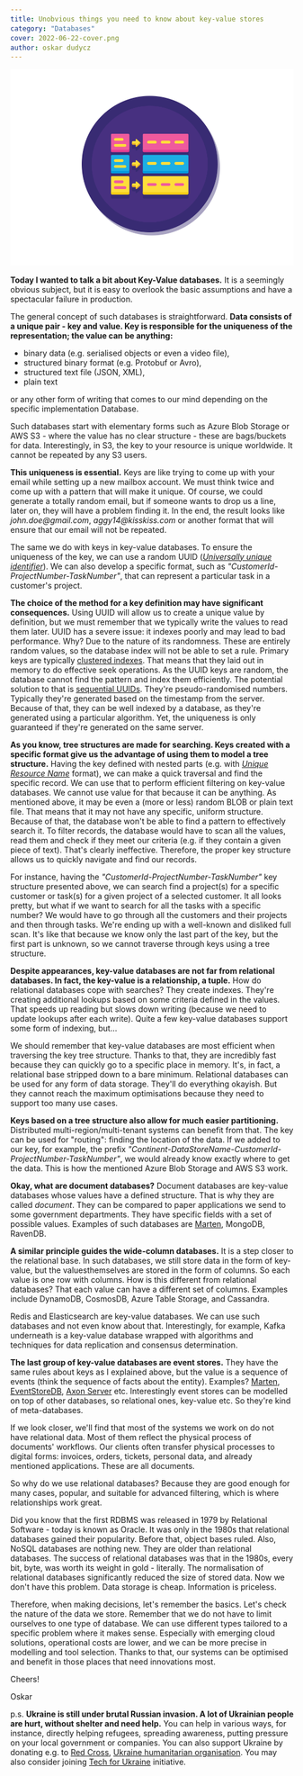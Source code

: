 ```yaml
---
title: Unobvious things you need to know about key-value stores
category: "Databases"
cover: 2022-06-22-cover.png
author: oskar dudycz
---
```


![cover](2022-06-22-cover.png)

**Today I wanted to talk a bit about Key-Value databases.** It is a seemingly obvious subject, but it is easy to overlook the basic assumptions and have a spectacular failure in production.

The general concept of such databases is straightforward. **Data consists of a unique pair - key and value. Key is responsible for the uniqueness of the representation; the value can be anything:**
- binary data (e.g. serialised objects or even a video file), 
- structured binary format (e.g. Protobuf or Avro),
- structured text file (JSON, XML), 
- plain text 

or any other form of writing that comes to our mind depending on the specific implementation Database.

Such databases start with elementary forms such as Azure Blob Storage or AWS S3 - where the value has no clear structure - these are bags/buckets for data. Interestingly, in S3, the key to your resource is unique worldwide. It cannot be repeated by any S3 users.

**This uniqueness is essential.** Keys are like trying to come up with your email while setting up a new mailbox account. We must think twice and come up with a pattern that will make it unique. Of course, we could generate a totally random email, but if someone wants to drop us a line, later on, they will have a problem finding it. In the end, the result looks like  _john.doe@gmail.com_, _aggy14@kisskiss.com_ or another format that will ensure that our email will not be repeated.

The same we do with keys in key-value databases. To ensure the uniqueness of the key, we can use a random UUID (_[Universally unique identifier](https://en.wikipedia.org/wiki/Universally_unique_identifier)_). We can also develop a specific format, such as _"CustomerId-ProjectNumber-TaskNumber"_, that can represent a particular task in a customer's project.

**The choice of the method for a key definition may have significant consequences.** Using UUID will allow us to create a unique value by definition, but we must remember that we typically write the values ​​to read them later. UUID has a severe issue: it indexes poorly and may lead to bad performance. Why? Due to the nature of its randomness. These are entirely random values, so the database index will not be able to set a rule. Primary keys are typically [clustered indexes](https://docs.microsoft.com/en-us/sql/relational-databases/indexes/clustered-and-nonclustered-indexes-described?view=sql-server-ver16). That means that they laid out in memory to do effective seek operations. As the UUID keys are random, the database cannot find the pattern and index them efficiently. The potential solution to that is [sequential UUIDs](https://www.2ndquadrant.com/en/blog/sequential-uuid-generators/). They're pseudo-randomised numbers. Typically they're generated based on the timestamp from the server. Because of that, they can be well indexed by a database, as they're generated using a particular algorithm. Yet, the uniqueness is only guaranteed if they're generated on the same server.

**As you know, tree structures are made for searching. Keys created with a specific format give us the advantage of using them to model a tree structure.** Having the key defined with nested parts (e.g. with _[Unique Resource Name](https://en.wikipedia.org/wiki/Uniform_Resource_Name)_ format), we can make a quick traversal and find the specific record. We can use that to perform efficient filtering on key-value databases. We cannot use value for that because it can be anything. As mentioned above, it may be even a (more or less) random BLOB or plain text file. That means that it may not have any specific, uniform structure. Because of that, the database won't be able to find a pattern to effectively search it. To filter records, the database would have to scan all the values, read them and check if they meet our criteria (e.g. if they contain a given piece of text). That's clearly ineffective. Therefore, the proper key structure allows us to quickly navigate and find our records.

For instance, having the _"CustomerId-ProjectNumber-TaskNumber"_ key structure presented above, we can search find a project(s) for a specific customer or task(s) for a given project of a selected customer.
It all looks pretty, but what if we want to search for all the tasks with a specific number? We would have to go through all the customers and their projects and then through tasks. We're ending up with a well-known and disliked full scan. It's like that because we know only the last part of the key, but the first part is unknown, so we cannot traverse through keys using a tree structure.

**Despite appearances, key-value databases are not far from relational databases. In fact, the key-value is a relationship, a tuple.** How do relational databases cope with searches? They create indexes. They're creating additional lookups based on some criteria defined in the values. That speeds up reading but slows down writing (because we need to update lookups after each write). Quite a few key-value databases support some form of indexing, but...

We should remember that key-value databases are most efficient when traversing the key tree structure. Thanks to that, they are incredibly fast because they can quickly go to a specific place in memory. It's, in fact, a relational base stripped down to a bare minimum. Relational databases can be used for any form of data storage. They'll do everything okayish. But they cannot reach the maximum optimisations because they need to support too many use cases.

**Keys based on a tree structure also allow for much easier partitioning.** Distributed multi-region/multi-tenant systems can benefit from that. The key can be used for "routing": finding the location of the data. If we added to our key, for example, the prefix _"Continent-DataStoreName-CustomerId-ProjectNumber-TaskNumber"_, we would already know exactly where to get the data. This is how the mentioned Azure Blob Storage and AWS S3 work.

**Okay, what are document databases?** Document databases are key-value databases whose values ​​have a defined structure. That is why they are called _document_. They can be compared to paper applications we send to some government departments. They have specific fields with a set of possible values. Examples of such databases are [Marten](https://martendb.io/documents/), MongoDB, RavenDB.

**A similar principle guides the wide-column databases.** It is a step closer to the relational base. In such databases, we still store data in the form of key-value, but the values ​​themselves are stored in the form of columns. So each value is one row with columns. How is this different from relational databases? That each value can have a different set of columns. Examples include DynamoDB, CosmosDB, Azure Table Storage, and Cassandra.

Redis and Elasticsearch are key-value databases. We can use such databases and not even know about that. Interestingly, for example, Kafka underneath is a key-value database wrapped with algorithms and techniques for data replication and consensus determination.

**The last group of key-value databases are event stores.** They have the same rules about keys as I explained above, but the value is a sequence of events (think the sequence of facts about the entity). Examples? [Marten](https://martendb.io/events/), [EventStoreDB](https://www.eventstore.com/), [Axon Server](https://developer.axoniq.io/axon-server/overview) etc. Interestingly event stores can be modelled on top of other databases, so relational ones, key-value etc. So they're kind of meta-databases.

If we look closer, we'll find that most of the systems we work on do not have relational data. Most of them reflect the physical process of documents' workflows. Our clients often transfer physical processes to digital forms: invoices, orders, tickets, personal data, and already mentioned applications. These are all documents.

So why do we use relational databases? Because they are good enough for many cases, popular, and suitable for advanced filtering, which is where relationships work great.

Did you know that the first RDBMS was released in 1979 by Relational Software - today is known as Oracle. It was only in the 1980s that relational databases gained their popularity. Before that, object bases ruled. Also, NoSQL databases are nothing new. They are older than relational databases. The success of relational databases was that in the 1980s, every bit, byte, was worth its weight in gold - literally. The normalisation of relational databases significantly reduced the size of stored data. Now we don't have this problem. Data storage is cheap. Information is priceless.

Therefore, when making decisions, let's remember the basics. Let's check the nature of the data we store. Remember that we do not have to limit ourselves to one type of database. We can use different types tailored to a specific problem where it makes sense. Especially with emerging cloud solutions, operational costs are lower, and we can be more precise in modelling and tool selection. Thanks to that, our systems can be optimised and benefit in those places that need innovations most.

Cheers!

Oskar

p.s. **Ukraine is still under brutal Russian invasion. A lot of Ukrainian people are hurt, without shelter and need help.** You can help in various ways, for instance, directly helping refugees, spreading awareness, putting pressure on your local government or companies. You can also support Ukraine by donating e.g. to [Red Cross](https://www.icrc.org/en/donate/ukraine), [Ukraine humanitarian organisation](https://savelife.in.ua/en/donate/). You may also consider joining [Tech for Ukraine](https://techtotherescue.org/tech/tech-for-ukraine) initiative.
